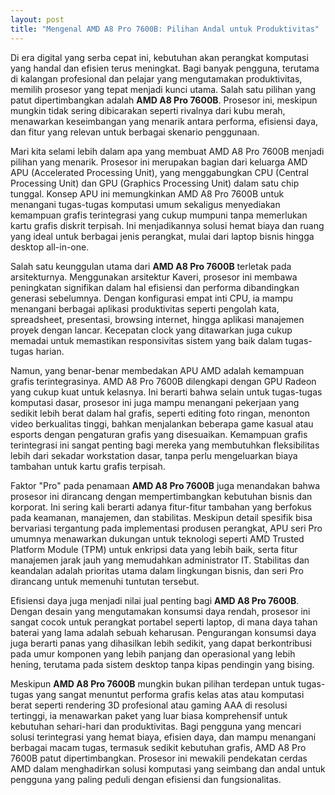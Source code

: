 ```yaml
---
layout: post
title: "Mengenal AMD A8 Pro 7600B: Pilihan Andal untuk Produktivitas"
---
```


Di era digital yang serba cepat ini, kebutuhan akan perangkat komputasi yang handal dan efisien terus meningkat. Bagi banyak pengguna, terutama di kalangan profesional dan pelajar yang mengutamakan produktivitas, memilih prosesor yang tepat menjadi kunci utama. Salah satu pilihan yang patut dipertimbangkan adalah **AMD A8 Pro 7600B**. Prosesor ini, meskipun mungkin tidak sering dibicarakan seperti rivalnya dari kubu merah, menawarkan keseimbangan yang menarik antara performa, efisiensi daya, dan fitur yang relevan untuk berbagai skenario penggunaan.

Mari kita selami lebih dalam apa yang membuat AMD A8 Pro 7600B menjadi pilihan yang menarik. Prosesor ini merupakan bagian dari keluarga AMD APU (Accelerated Processing Unit), yang menggabungkan CPU (Central Processing Unit) dan GPU (Graphics Processing Unit) dalam satu chip tunggal. Konsep APU ini memungkinkan AMD A8 Pro 7600B untuk menangani tugas-tugas komputasi umum sekaligus menyediakan kemampuan grafis terintegrasi yang cukup mumpuni tanpa memerlukan kartu grafis diskrit terpisah. Ini menjadikannya solusi hemat biaya dan ruang yang ideal untuk berbagai jenis perangkat, mulai dari laptop bisnis hingga desktop all-in-one.

Salah satu keunggulan utama dari **AMD A8 Pro 7600B** terletak pada arsitekturnya. Menggunakan arsitektur Kaveri, prosesor ini membawa peningkatan signifikan dalam hal efisiensi dan performa dibandingkan generasi sebelumnya. Dengan konfigurasi empat inti CPU, ia mampu menangani berbagai aplikasi produktivitas seperti pengolah kata, spreadsheet, presentasi, browsing internet, hingga aplikasi manajemen proyek dengan lancar. Kecepatan clock yang ditawarkan juga cukup memadai untuk memastikan responsivitas sistem yang baik dalam tugas-tugas harian.

Namun, yang benar-benar membedakan APU AMD adalah kemampuan grafis terintegrasinya. AMD A8 Pro 7600B dilengkapi dengan GPU Radeon yang cukup kuat untuk kelasnya. Ini berarti bahwa selain untuk tugas-tugas komputasi dasar, prosesor ini juga mampu menangani pekerjaan yang sedikit lebih berat dalam hal grafis, seperti editing foto ringan, menonton video berkualitas tinggi, bahkan menjalankan beberapa game kasual atau esports dengan pengaturan grafis yang disesuaikan. Kemampuan grafis terintegrasi ini sangat penting bagi mereka yang membutuhkan fleksibilitas lebih dari sekadar workstation dasar, tanpa perlu mengeluarkan biaya tambahan untuk kartu grafis terpisah.

Faktor "Pro" pada penamaan **AMD A8 Pro 7600B** juga menandakan bahwa prosesor ini dirancang dengan mempertimbangkan kebutuhan bisnis dan korporat. Ini sering kali berarti adanya fitur-fitur tambahan yang berfokus pada keamanan, manajemen, dan stabilitas. Meskipun detail spesifik bisa bervariasi tergantung pada implementasi produsen perangkat, APU seri Pro umumnya menawarkan dukungan untuk teknologi seperti AMD Trusted Platform Module (TPM) untuk enkripsi data yang lebih baik, serta fitur manajemen jarak jauh yang memudahkan administrator IT. Stabilitas dan keandalan adalah prioritas utama dalam lingkungan bisnis, dan seri Pro dirancang untuk memenuhi tuntutan tersebut.

Efisiensi daya juga menjadi nilai jual penting bagi **AMD A8 Pro 7600B**. Dengan desain yang mengutamakan konsumsi daya rendah, prosesor ini sangat cocok untuk perangkat portabel seperti laptop, di mana daya tahan baterai yang lama adalah sebuah keharusan. Pengurangan konsumsi daya juga berarti panas yang dihasilkan lebih sedikit, yang dapat berkontribusi pada umur komponen yang lebih panjang dan operasional yang lebih hening, terutama pada sistem desktop tanpa kipas pendingin yang bising.

Meskipun **AMD A8 Pro 7600B** mungkin bukan pilihan terdepan untuk tugas-tugas yang sangat menuntut performa grafis kelas atas atau komputasi berat seperti rendering 3D profesional atau gaming AAA di resolusi tertinggi, ia menawarkan paket yang luar biasa komprehensif untuk kebutuhan sehari-hari dan produktivitas. Bagi pengguna yang mencari solusi terintegrasi yang hemat biaya, efisien daya, dan mampu menangani berbagai macam tugas, termasuk sedikit kebutuhan grafis, AMD A8 Pro 7600B patut dipertimbangkan. Prosesor ini mewakili pendekatan cerdas AMD dalam menghadirkan solusi komputasi yang seimbang dan andal untuk pengguna yang paling peduli dengan efisiensi dan fungsionalitas.
